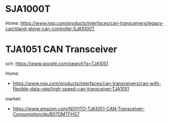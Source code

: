 # SJA1000T
Home: https://www.nxp.com/products/interfaces/can-transceivers/legacy-can/stand-alone-can-controller:SJA1000T

# TJA1051 CAN Transceiver
sch: https://www.google.com/search?q=TJA1051

Home:
- https://www.nxp.com/products/interfaces/can-transceivers/can-with-flexible-data-rate/high-speed-can-transceiver:TJA1051

market:
- https://www.amazon.com/NOYITO-TJA1051-CAN-Transceiver-Consumption/dp/B07DMTFHS7
